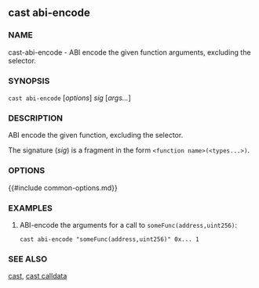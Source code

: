 ## cast abi-encode

### NAME

cast-abi-encode - ABI encode the given function arguments, excluding the selector.

### SYNOPSIS

``cast abi-encode`` [*options*] *sig* [*args...*]

### DESCRIPTION

ABI encode the given function, excluding the selector.

The signature (*sig*) is a fragment in the form `<function name>(<types...>)`.

### OPTIONS

{{#include common-options.md}}

### EXAMPLES

1. ABI-encode the arguments for a call to `someFunc(address,uint256)`:

       cast abi-encode "someFunc(address,uint256)" 0x... 1

### SEE ALSO

[cast](./cast.md), [cast calldata](./cast-calldata.md)

